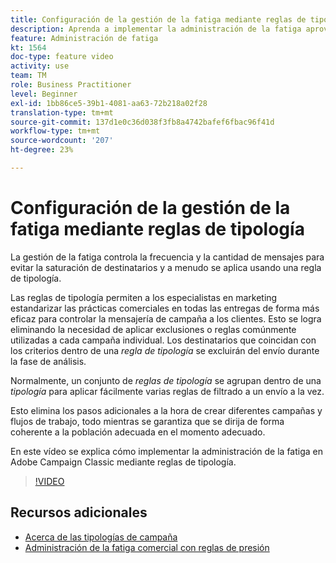 ```yaml
---
title: Configuración de la gestión de la fatiga mediante reglas de tipología en Adobe Campaign Classic
description: Aprenda a implementar la administración de la fatiga aprovechando las reglas de tipología.
feature: Administración de fatiga
kt: 1564
doc-type: feature video
activity: use
team: TM
role: Business Practitioner
level: Beginner
exl-id: 1bb86ce5-39b1-4081-aa63-72b218a02f28
translation-type: tm+mt
source-git-commit: 137d1e0c36d038f3fb8a4742bafef6fbac96f41d
workflow-type: tm+mt
source-wordcount: '207'
ht-degree: 23%

---
```


# Configuración de la gestión de la fatiga mediante reglas de tipología

La gestión de la fatiga controla la frecuencia y la cantidad de mensajes para evitar la saturación de destinatarios y a menudo se aplica usando una regla de tipología.

Las reglas de tipología permiten a los especialistas en marketing estandarizar las prácticas comerciales en todas las entregas de forma más eficaz para controlar la mensajería de campaña a los clientes. Esto se logra eliminando la necesidad de aplicar exclusiones o reglas comúnmente utilizadas a cada campaña individual. Los destinatarios que coincidan con los criterios dentro de una *regla de tipología* se excluirán del envío durante la fase de análisis.

Normalmente, un conjunto de *reglas de tipología* se agrupan dentro de una *tipología* para aplicar fácilmente varias reglas de filtrado a un envío a la vez.

Esto elimina los pasos adicionales a la hora de crear diferentes campañas y flujos de trabajo, todo mientras se garantiza que se dirija de forma coherente a la población adecuada en el momento adecuado.

En este vídeo se explica cómo implementar la administración de la fatiga en Adobe Campaign Classic mediante reglas de tipología.

>[!VIDEO](https://video.tv.adobe.com/v/25090?quality=12)

## Recursos adicionales

* [Acerca de las tipologías de campaña](https://docs.adobe.com/content/help/en/campaign-classic/using/orchestrating-campaigns/campaign-optimization/about-campaign-typologies.html)
* [Administración de la fatiga comercial con reglas de presión](https://docs.adobe.com/content/help/en/campaign-classic/using/orchestrating-campaigns/campaign-optimization/pressure-rules.html)
